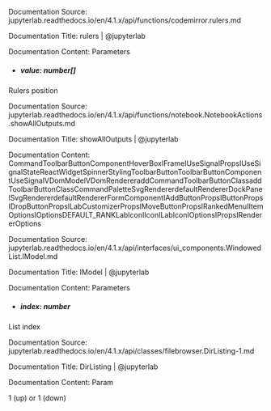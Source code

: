 Documentation Source:
jupyterlab.readthedocs.io/en/4.1.x/api/functions/codemirror.rulers.md

Documentation Title:
rulers | @jupyterlab

Documentation Content:
Parameters

* ##### value: number[]

Rulers position



Documentation Source:
jupyterlab.readthedocs.io/en/4.1.x/api/functions/notebook.NotebookActions.showAllOutputs.md

Documentation Title:
showAllOutputs | @jupyterlab

Documentation Content:
CommandToolbarButtonComponentHoverBoxIFrameIUseSignalPropsIUseSignalStateReactWidgetSpinnerStylingToolbarButtonToolbarButtonComponentUseSignalVDomModelVDomRendereraddCommandToolbarButtonClassaddToolbarButtonClassCommandPaletteSvgRendererdefaultRendererDockPanelSvgRendererdefaultRendererFormComponentIAddButtonPropsIButtonPropsIDropButtonPropsILabCustomizerPropsIMoveButtonPropsIRankedMenuIItemOptionsIOptionsDEFAULT\_RANKLabIconIIconILabIconIOptionsIPropsIRendererOptions



Documentation Source:
jupyterlab.readthedocs.io/en/4.1.x/api/interfaces/ui_components.WindowedList.IModel.md

Documentation Title:
IModel | @jupyterlab

Documentation Content:
Parameters

* ##### index: number

List index



Documentation Source:
jupyterlab.readthedocs.io/en/4.1.x/api/classes/filebrowser.DirListing-1.md

Documentation Title:
DirListing | @jupyterlab

Documentation Content:
Param

1 (up) or 1 (down)



